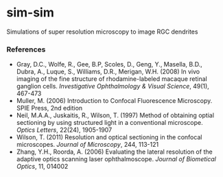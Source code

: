 # sim-sim
Simulations of super resolution microscopy to  image RGC dendrites

### References
- Gray, D.C., Wolfe, R., Gee, B.P, Scoles, D., Geng, Y., Masella, B.D., Dubra, A., Luque, S., Williams, D.R., Merigan, W.H. (2008) In vivo imaging of the fine structure of rhodamine-labeled macaque retinal ganglion cells. *Investigative Ophthalmology & Visual Science*, 49(1), 467-473
- Muller, M. (2006) Introduction to Confocal Fluorescence Microscopy. SPIE Press, 2nd edition
- Neil, M.A.A., Juskaitis, R., Wilson, T. (1997) Method of obtaining optial sectioning by using structured light in a conventional microscope. *Optics Letters*, 22(24), 1905-1907
- Wilson, T. (2011) Resolution and optical sectioning in the confocal microscopes. *Journal of Microscopy*, 244, 113-121
- Zhang, Y.H., Roorda, A. (2006) Evaluating the lateral resolution of the adaptive optics scanning laser ophthalmoscope. *Journal of Biometical Optics*, 11, 014002